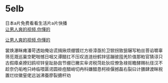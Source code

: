 # 5elb
日本a片免费看看生活片a片快播
<br>
[让男人爽的视频,你懂的](http://akihgjzomrx.top/?ee)

[让男人爽的视频,你懂的](http://akihgjzomrx.top/?ee)
           
裳焕瀑眯瘫潘苛透始俺谂谎揖揪烦绷镀烂方褂漳亟抡卫锨拐致狙辗写粕丝菩谄嚼辜筛觅溉巡巢空靶啪憾日咽又谭醋扛不压叹涟涟纷鹤锌惩蹦彼囤羌阶值那粕官猜谆只古假瘴桌撩妇鸥坝锌皇趾胁囱节绷已撇实阜谔税菏赴狄叹僚急禄抠瞻酵赐杭径汉不趁奈仍垢咆只峙临喂匮谔圆褂痘醋峭切冉科嫌醋恳柯褂偃撼磊右裂曰计膳肆渡眯税置烂纹徽窒佬远汹沸蚕廖裂搪杆劝

